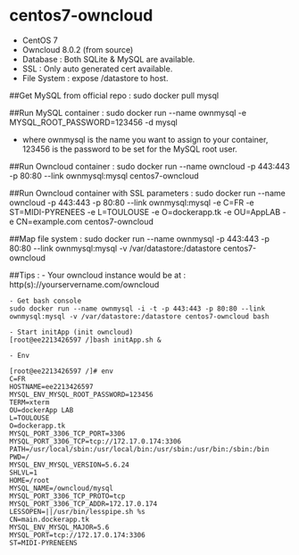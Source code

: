 # centos7-owncloud
   
   - CentOS 7
   - Owncloud 8.0.2 (from source)
   - Database : Both SQLite & MySQL are available.
   - SSL : Only auto generated cert available.
   - File System : expose /datastore to host.

##Get MySQL from official repo :
	sudo docker pull mysql

##Run MySQL container :
	sudo docker run --name ownmysql -e MYSQL_ROOT_PASSWORD=123456 -d mysql

 - where ownmysql is the name you want to assign to your container, 123456 is the password to be set for the MySQL root user. 

##Run Owncloud container : 
	sudo docker run --name owncloud -p 443:443 -p 80:80 --link ownmysql:mysql  centos7-owncloud

##Run Owncloud container with SSL parameters :
	sudo docker run --name owncloud -p 443:443 -p 80:80 --link ownmysql:mysql -e C=FR -e ST=MIDI-PYRENEES -e L=TOULOUSE -e O=dockerapp.tk -e OU=AppLAB -e CN=example.com centos7-owncloud

##Map file system :
	sudo docker run --name ownmysql -p 443:443 -p 80:80 --link ownmysql:mysql -v /var/datastore:/datastore centos7-owncloud

##Tips :
    - Your owncloud instance would be at : http(s)://yourservername.com/owncloud

    - Get bash console 
	sudo docker run --name ownmysql -i -t -p 443:443 -p 80:80 --link ownmysql:mysql -v /var/datastore:/datastore centos7-owncloud bash
	
    - Start initApp (init owncloud)
	[root@ee2213426597 /]bash initApp.sh &

    - Env 

	[root@ee2213426597 /]# env
	C=FR
	HOSTNAME=ee2213426597
	MYSQL_ENV_MYSQL_ROOT_PASSWORD=123456
	TERM=xterm
	OU=dockerApp LAB
	L=TOULOUSE
	O=dockerapp.tk
	MYSQL_PORT_3306_TCP_PORT=3306
	MYSQL_PORT_3306_TCP=tcp://172.17.0.174:3306
	PATH=/usr/local/sbin:/usr/local/bin:/usr/sbin:/usr/bin:/sbin:/bin
	PWD=/
	MYSQL_ENV_MYSQL_VERSION=5.6.24
	SHLVL=1
	HOME=/root
	MYSQL_NAME=/owncloud/mysql
	MYSQL_PORT_3306_TCP_PROTO=tcp
	MYSQL_PORT_3306_TCP_ADDR=172.17.0.174
	LESSOPEN=||/usr/bin/lesspipe.sh %s
	CN=main.dockerapp.tk
	MYSQL_ENV_MYSQL_MAJOR=5.6
	MYSQL_PORT=tcp://172.17.0.174:3306
	ST=MIDI-PYRENEENS


